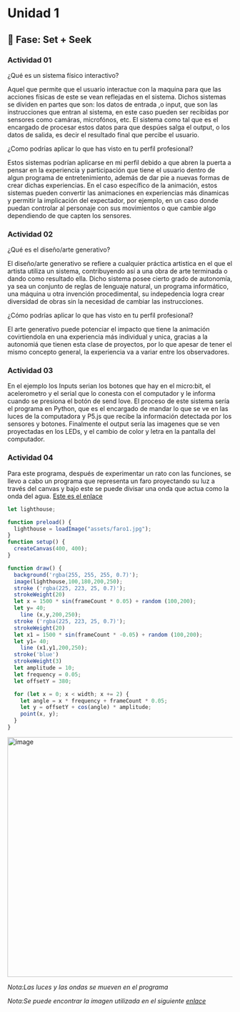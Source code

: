 # Unidad 1

## 🔎 Fase: Set + Seek

### Actividad 01

¿Qué es un sistema físico interactivo?  

Aquel que permite que el usuario interactue con la maquina para que las acciones físicas de este se vean reflejadas en el sistema. Dichos sistemas se dividen en partes que son: los datos de entrada ,o input, que son las instrucciones que entran al sistema, en este caso pueden ser recibidas por sensores como camáras, microfónos, etc. El sistema como tal que es el encargado de procesar estos datos para que despúes salga el output, o los datos de salida, es decir el resultado final que percibe el usuario.

¿Como podrías aplicar lo que has visto en tu perfil profesional?

Estos sistemas podrían aplicarse en mi perfil debido a que abren la puerta a pensar en la experiencia y participación que tiene el usuario dentro de algun programa de entretenimiento, además de dar pie a nuevas formas de crear dichas experiencias. En el caso específico de la animación, estos sistemas pueden convertir las animaciones en experiencias más dinamicas y permitir la implicación del expectador, por ejemplo, en un caso donde puedan controlar al personaje con sus movimientos o que cambie algo dependiendo de que capten los sensores.

### Actividad 02 

¿Qué es el diseño/arte generativo?

El diseño/arte generativo se refiere a cualquier práctica artistica en el que el artista utiliza un sistema, contribuyendo así a una obra de arte terminada o dando como resultado ella. Dicho sistema posee cierto grado de autonomía, ya sea un conjunto de reglas de lenguaje natural, un programa informático, una máquina u otra invención procedimental, su indepedencia logra crear diversidad de obras sin la necesidad de cambiar las instrucciones.

¿Cómo podrías aplicar lo que has visto en tu perfil profesional?

El arte generativo puede potenciar el impacto que tiene la animación covirtiendola en una experiencia más individual y unica, gracias a la autonomiá que tienen esta clase de proyectos, por lo que apesar de tener el mismo concepto general, la experiencia va a variar entre los observadores.

### Actividad 03

En el ejemplo los Inputs serian los botones que hay en el micro:bit, el acelerometro y el serial que lo conesta con el computador y le informa cuando se presiona el botón de send love. El proceso de este sistema sería el programa en Python, que es el encargado de mandar lo que se ve en las luces de la computadora y P5.js que recibe la información detectada por los sensores y botones. Finalmente el output sería las imagenes que se ven proyectadas en los LEDs, y el cambio de color y letra en la pantalla del computador.

### Actividad 04

Para este programa, después de experimentar un rato con las funciones, se llevo a cabo un programa que representa un faro proyectando su luz a través del canvas y bajo este se puede divisar una onda que actua como la onda del agua. [Este es el enlace](https://editor.p5js.org/CaroG1986/sketches/hF6SXlwUY) 

``` javascript
let lighthouse;

function preload() {
  lighthouse = loadImage("assets/faro1.jpg");
}
function setup() {
  createCanvas(400, 400);
}

function draw() {
  background('rgba(255, 255, 255, 0.7)');
  image(lighthouse,100,180,200,250);
  stroke ('rgba(225, 223, 25, 0.7)');
  strokeWeight(20)
  let x = 1500 * sin(frameCount * 0.05) + random (100,200);
  let y= 40;
    line (x,y,200,250);
  stroke ('rgba(225, 223, 25, 0.7)');
  strokeWeight(20)
  let x1 = 1500 * sin(frameCount * -0.05) + random (100,200);
  let y1= 40;
    line (x1,y1,200,250);
  stroke('blue')
  strokeWeight(3)
  let amplitude = 10;
  let frequency = 0.05;
  let offsetY = 380;

  for (let x = 0; x < width; x += 2) {
    let angle = x * frequency + frameCount * 0.05;
    let y = offsetY + cos(angle) * amplitude;
    point(x, y);
  }
}
```

<img width="1388" height="537" alt="image" src="https://github.com/user-attachments/assets/a30125e2-55dd-4fed-b43a-91f12e95bb78" />

_Nota:Las luces y las ondas se mueven en el programa_

_Nota:Se puede encontrar la imagen utilizada en el siguiente [enlace](https://www.deviantart.com/dibujosparacolorear/art/Dibujos-para-Colorear-Faro-976226367)_
